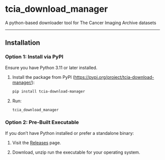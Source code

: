 # tcia_download_manager
 A python-based downloader tool for The Cancer Imaging Archive datasets

 ---

 ## Installation

 ### Option 1: Install via PyPI
 Ensure you have Python 3.11 or later installed.

 1. Install the package from PyPI (https://pypi.org/project/tcia-download-manager/):
    ```bash
    pip install tcia-download-manager
    ```

 2. Run:
    ```bash
    tcia_download_manager
    ```

 ### Option 2: Pre-Built Executable
 If you don’t have Python installed or prefer a standalone binary:

 1. Visit the [Releases](https://github.com/kirbyju/tcia_download_manager/releases) page.

 2. Download, unzip run the executable for your operating system.

